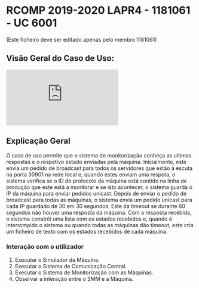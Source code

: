 # RCOMP 2019-2020 LAPR4 - 1181061 - UC 6001

(Este ficheiro deve ser editado apenas pelo membro 1181061)

## **Visão Geral do Caso de Uso:**

![Main page - Monitor Machines From Production Line](https://bitbucket.org/TiagoMoreiraISEP/lei_isep_2019_20_sem4_2di_1181011_1181012_1181047_1181061_1150/src/master/documentacao/MonitorMachinesFromProductionLine_UC_6001/MonitorMachinesFromProductionLine.md)

## **Explicação Geral**

O caso de uso permite que o sistema de monitorização conheça as ultimas respostas e o respetivo estado enviadas pela máquina.
Inicialmente, este envia um pedido de broadcast para todos os servidores que estão à escuta na porta 30901 na rede local e, quando estes enviam uma respota, o sistema verifica se o ID de protocolo da máquina está contido na linha de produção que este está a monitorar e se isto acontecer, o sistema guarda o IP da máquina para enviar pedidos unicast.
Depois de enviar o pedido de broadcast para todas as máquinas, o sistema envia um pedido unicast para cada IP guardado de 30 em 30 segundos. Este dá timeout se durante 60 segundos não houver uma resposta da máquina.
Com a resposta recebida, o sistema constrói uma lista com os estados recebidos e, quando é interrompido o sistema ou quando todas as máquinas dão timeout, este cria um ficheiro de texto com os estados recebidos de cada máquina.

### Interação com o utilizador

1. Executar o Simulador da Máquina.
2. Executar o Sistema de Comunicação Central.
3. Executar o Sistema de Monitorização com as Máquinas.
4. Observar a interação entre o SMM e a Máquina.
